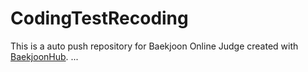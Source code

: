 # CodingTestRecoding
This is a auto push repository for Baekjoon Online Judge created with [BaekjoonHub](https://github.com/BaekjoonHub/BaekjoonHub).
...
